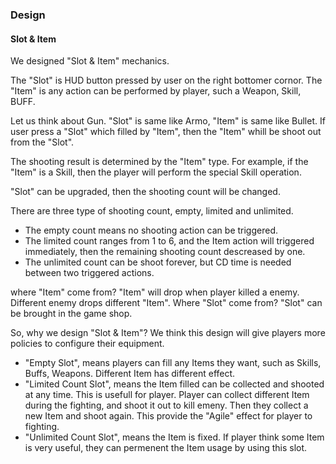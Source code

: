
### Design


#### Slot & Item

We designed "Slot & Item" mechanics. 

The "Slot" is HUD button pressed by user on the right bottomer cornor. 
The "Item" is any action can be performed by player, such a Weapon, Skill, BUFF. 

Let us think about Gun. "Slot" is same like Armo, "Item" is same like Bullet. 
If user press a "Slot" which filled by "Item", then the "Item" whill be shoot out from the "Slot". 

The shooting result is determined by the "Item" type. 
For example, if the "Item" is a Skill, then the player will perform the special Skill operation. 

"Slot" can be upgraded, then the shooting count will be changed. 

There are three type of shooting count, empty, limited and unlimited. 
* The empty count means no shooting action can be triggered. 
* The limited count ranges from 1 to 6, and the Item action will triggered immediately, then the remaining shooting count descreased by one.
* The unlimited count can be shoot forever, but CD time is needed between two triggered actions.

where "Item" come from? "Item" will drop when player killed a enemy. Different enemy drops different "Item".
Where "Slot" come from? "Slot" can be brought in the game shop.

So, why we design "Slot & Item"?
We think this design will give players more policies to configure their equipment. 
* "Empty Slot", means players can fill any Items they want, such as Skills, Buffs, Weapons. Different Item has different effect. 
* "Limited Count Slot", means the Item filled can be collected and shooted at any time. This is usefull for player. Player can collect different Item during the fighting, and shoot it out to kill emeny. Then they collect a new Item and shoot again. This provide the "Agile" effect for player to fighting.
* "Unlimited Count Slot", means the Item is fixed. If player think some Item is very useful, they can permenent the Item usage by using this slot. 
